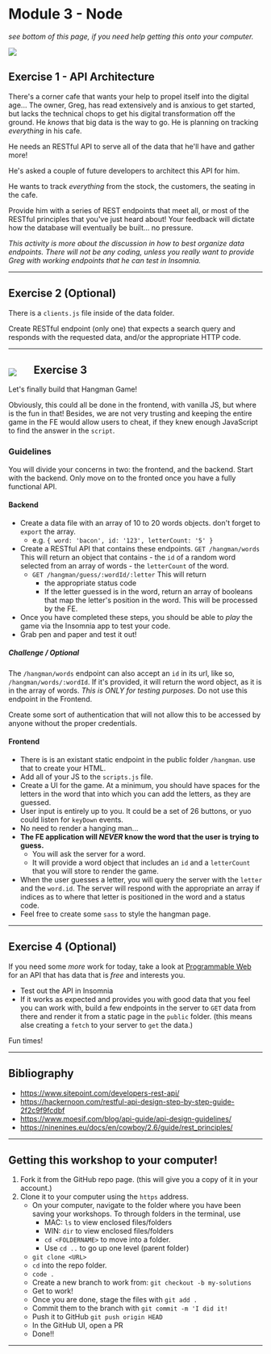 # Module 3 - Node

_see bottom of this page, if you need help getting this onto your computer._

<img src='./__lecture/assets/cafe.jpg' />

## Exercise 1 - API Architecture

There's a corner cafe that wants your help to propel itself into the digital age... The owner, Greg, has read extensively and is anxious to get started, but lacks the technical chops to get his digital transformation off the ground. He _knows_ that big data is the way to go. He is planning on tracking _everything_ in his cafe.

He needs an RESTful API to serve all of the data that he'll have and gather more!

He's asked a couple of future developers to architect this API for him.

He wants to track _everything_ from the stock, the customers, the seating in the cafe.

Provide him with a series of REST endpoints that meet all, or most of the RESTful principles that you've just heard about! Your feedback will dictate how the database will eventually be built... no pressure.

_This activity is more about the discussion in how to best organize data endpoints. There will not be any coding, unless you really want to provide Greg with working endpoints that he can test in Insomnia._

---

## Exercise 2 (Optional)

There is a `clients.js` file inside of the data folder.

Create RESTful endpoint (only one) that expects a search query and responds with the requested data, and/or the appropriate HTTP code.

---

<img src='./__lecture/assets/hangman.jpg' style='float:left;margin:24px 34px 6px 0;' />

## Exercise 3

Let's finally build that Hangman Game!

Obviously, this could all be done in the frontend, with vanilla JS, but where is the fun in that! Besides, we are not very trusting and keeping the entire game in the FE would allow users to cheat, if they knew enough JavaScript to find the answer in the `script`.

### Guidelines

You will divide your concerns in two: the frontend, and the backend. Start with the backend. Only move on to the fronted once you have a fully functional API.

#### Backend

- Create a data file with an array of 10 to 20 words objects. don't forget to `export` the array.
    - e.g. `{ word: 'bacon', id: '123', letterCount: '5' }`
- Create a RESTful API that contains these endpoints.
    `GET /hangman/words` This will return an object that contains
        - the `id` of a random word selected from an array of words
        - the `letterCount` of the word.
    - `GET /hangman/guess/:wordId/:letter` This will return
        - the appropriate status code
        - If the letter guessed is in the word, return an array of booleans that map the letter's position in the word. This will be processed by the FE.
- Once you have completed these steps, you should be able to _play_ the game via the Insomnia app to test your code.
- Grab pen and paper and test it out!

##### Challenge / Optional

The `/hangman/words` endpoint can also accept an `id` in its url, like so, `/hangman/words/:wordId`. If it's provided, it will return the word object, as it is in the array of words. _This is ONLY for testing purposes._ Do not use this endpoint in the Frontend.

Create some sort of authentication that will not allow this to be accessed by anyone without the proper credentials.

#### Frontend

- There is is an existant static endpoint in the public folder `/hangman`. use that to create your HTML.
- Add all of your JS to the `scripts.js` file.
- Create a UI for the game. At a minimum, you should have spaces for the letters in the word that into which you can add the letters, as they are guessed.
- User input is entirely up to you. It could be a set of 26 buttons, or yuo could listen for `keyDown` events.
- No need to render a hanging man...
- **The FE application will _NEVER_ know the word that the user is trying to guess.**
    - You will ask the server for a word.
    - It will provide a word object that includes an `id` and a `letterCount` that you will store to render the game.
- When the user guesses a letter, you will query the server with the `letter` and the `word.id`. The server will respond with the appropriate an array if indices as to where that letter is positioned in the word and a status code.
- Feel free to create some `sass` to style the hangman page.

---

## Exercise 4 (Optional)

If you need some _more_ work for today, take a look at [Programmable Web](https://www.programmableweb.com/) for an API that has data that is _free_ and interests you.

- Test out the API in Insomnia
- If it works as expected and provides you with good data that you feel you can work with, build a few endpoints in the server to `GET` data from there and render it from a static page in the `public` folder. (this means alse creating a `fetch` to your server to `get` the data.)

Fun times!

---

## Bibliography

- https://www.sitepoint.com/developers-rest-api/
- https://hackernoon.com/restful-api-design-step-by-step-guide-2f2c9f9fcdbf
- https://www.moesif.com/blog/api-guide/api-design-guidelines/
- https://ninenines.eu/docs/en/cowboy/2.6/guide/rest_principles/

---

## Getting this workshop to your computer!

1. Fork it from the GitHub repo page. (this will give you a copy of it in your account.)
2. Clone it to your computer using the `https` address.
    - On your computer, navigate to the folder where you have been saving your workshops. To through folders in the terminal, use
        - MAC: `ls` to view enclosed files/folders
        - WIN: `dir` to view enclosed files/folders
        - `cd <FOLDERNAME>` to move into a folder.
        - Use `cd ..` to go up one level (parent folder)
    - `git clone <URL>`
    - `cd` into the repo folder.
    - `code .`
    - Create a new branch to work from: `git checkout -b my-solutions`
    - Get to work!
    - Once you are done, stage the files with `git add .`
    - Commit them to the branch with `git commit -m 'I did it!`
    - Push it to GitHub `git push origin HEAD`
    - In the GitHub UI, open a PR
    - Done!!

---